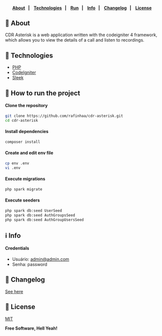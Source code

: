 <h4 align="center">
    <br><br>
    <p align="center">
      <a href="#-about">About</a>&nbsp;&nbsp;&nbsp;|&nbsp;&nbsp;&nbsp;
      <a href="#-technologies">Technologies</a>&nbsp;&nbsp;&nbsp;|&nbsp;&nbsp;&nbsp;
      <a href="#-how-to-run-the-project">Run</a>&nbsp;&nbsp;&nbsp;|&nbsp;&nbsp;&nbsp;
      <a href="#-info">Info</a>&nbsp;&nbsp;&nbsp;|&nbsp;&nbsp;&nbsp;
      <a href="#-changelog">Changelog</a>&nbsp;&nbsp;&nbsp;|&nbsp;&nbsp;&nbsp;
      <a href="#-license">License</a>
  </p>
</h4>

## 🔖 About

CDR Asterisk is a web application written with the codeigniter 4 framework, which allows you to view the details of a call and listen to recordings.

## 🚀 Technologies

- [PHP](https://php.net/)
- [CodeIgniter](https://codeigniter.com/)
- [Sleek](https://sleek.tafcoder.com/)

## 🏁 How to run the project

#### Clone the repository

```bash
git clone https://github.com/rafinhaa/cdr-asterisk.git
cd cdr-asterisk
```

#### Install dependencies

```bash
composer install
```

#### Create and edit env file

```bash
cp env .env
vi .env
```

#### Execute migrations

```bash
php spark migrate
```

#### Execute seeders

```bash
php spark db:seed UserSeed
php spark db:seed AuthGroupsSeed
php spark db:seed AuthGroupUsersSeed
```

## ℹ️ Info

#### Credentials

- Usuário: admin@admin.com
- Senha: password

## 📄 Changelog

[See here](docs/changelog.md)

## 📝 License

[MIT](LICENSE)

**Free Software, Hell Yeah!**
